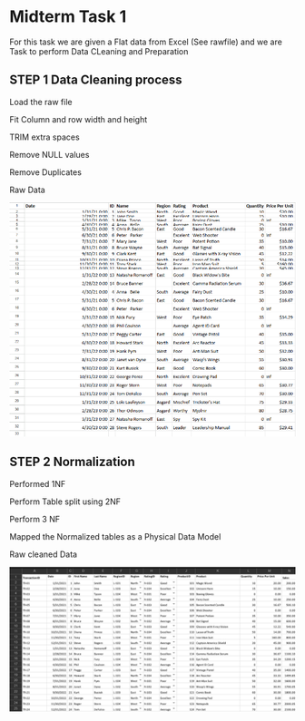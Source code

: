 # Midterm Task 1
For this task we are given a Flat data from Excel (See rawfile) and we are Task to perform Data CLeaning and Preparation

## STEP 1 Data Cleaning process
Load the raw file

Fit Column and row width and height

TRIM extra spaces

Remove NULL values

Remove Duplicates

Raw Data

![screenshot](image/Raw.png)

## STEP 2 Normalization

Performed 1NF

Perform Table split using 2NF

Perform 3 NF

Mapped the Normalized tables as a Physical Data Model

Raw cleaned Data

![screenshot](image/Clean.png)
